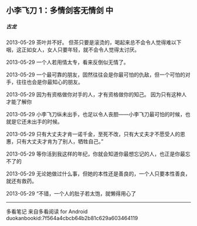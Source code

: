 ## 小李飞刀 1：多情剑客无情剑 中
##### 古龙
 
2013-05-29
茶叶并不好。 但茶只要是滚烫的，喝起来总不会令人觉得难以下咽，这正如女人，女人只要年轻，就不会令人觉得太讨厌。
 
2013-05-29
一个人若用情太专，看来反倒似无情了。
 
2013-05-29
一个最可靠的朋友，固然往往会是你最可怕的仇敌，但一个可怕的对手，往往也会是你最知心的朋友。
 
2013-05-29
因为有资格做你对手的人，才有资格做你的知己。 因为只有这种人才能了解你
 
2013-05-29
小李飞刀纵未出手，也足以令人丧胆——小李飞刀最可怕的时候，也就是它还未出手的时候。
 
2013-05-29
只有大丈夫才肯一诺千金，至死不改，只有大丈夫才不愿受人的恩惠，只有大丈夫才肯为了别人，牺牲自己。”
 
2013-05-29
等你活到我这样的年纪，你就会知道你最想忘记的人，也正是你最忘不了的
 
2013-05-29
无论她做过什么事，但她的本性还是善良的，一个人只要本性善良，就还有救药。
 
2013-05-29
“不错，一个人的肚子若太饱，就懒得用心了
* * *
多看笔记 来自多看阅读 for Android
duokanbookid:7f564a4cbcb64b2b81c629a603464119